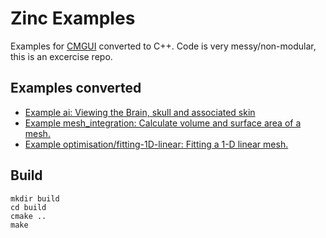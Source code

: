 # Zinc Examples


Examples for [CMGUI](http://cmiss.bioeng.auckland.ac.nz/development/examples/a/index_thumbs.html) converted to C++. 
Code is very messy/non-modular, this is an excercise repo.
## Examples converted

- [Example ai: Viewing the Brain, skull and associated skin ](http://cmiss.bioeng.auckland.ac.nz/development/examples/a/ai/index.html)
- [Example mesh_integration: Calculate volume and surface area of a mesh. ](http://cmiss.bioeng.auckland.ac.nz/development/examples/a/mesh_integration/index.html)
- [Example optimisation/fitting-1D-linear: Fitting a 1-D linear mesh.](http://cmiss.bioeng.auckland.ac.nz/development/examples/a/optimisation/fitting-1D-linear/index.html)


## Build

```
mkdir build
cd build
cmake ..
make
```
